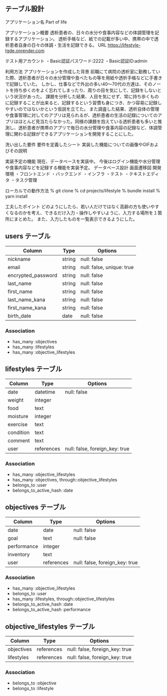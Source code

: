 ## テーブル設計
アプリケーション名
 Part of life

アプリケーション概要
 透析患者の、日々の水分や食事内容などの体調管理を記録するアプリケーション。
 透析手帳など、紙での記載が多い中、携帯の中で透析患者自身の日々の体調・生活を記録できる。
URL
 https://lifestyle-tgde.onrender.com
 
テスト用アカウント
 ・Basic認証パスワード:2222
 ・Basic認証ID:admin
 
利用方法
アプリケーションを作成した背景
 前職にて病院の透析室に勤務していた際、透析患者が日々の水分管理や食べたもの等を用紙や透析手帳などに手書きで記録していた。
 しかし、仕事などで外出の多い40〜70代の方達は、そのノートを持ち歩くのをよく忘れてしまったり、周りの目を気にして、記録をしないという状況があった。
 課題を分析した結果、人目を気にせず、常に持ち歩くものに記録することが出来ると、記録するという習慣も身につき、かつ容易に記録しやすいのではないかという仮説を立てた。
 また調査した結果、透析自体の管理や食事管理に対してのアプリは見られるが、透析患者の生活の記録についてのアプリはほとんど見当たらなかった。同様の課題を抱えている透析患者も多いと推測し、透析患者が携帯のアプリで毎日の水分管理や食事内容の記録など、体調管理に関わる記録ができるアプリケーションを開発することにした。

洗い出した要件
 要件を定義したシート
実装した機能についての画像やGIFおよびその説明
 
実装予定の機能
 現在、データベースを実装中。
 今後はログイン機能や水分管理や食事内容などを記録する機能を実装予定。
データベース設計
画面遷移図
開発環境
 ・フロントエンド
 ・バックエンド
 ・インフラ
 ・テスト
 ・テキストエディタ
 ・タスク管理
 
ローカルでの動作方法
 % git clone 
 % cd projects/lifestyle
 % bundle install
 % yarn install

工夫したポイント
 どのようにしたら、若い人だけではなく高齢の方も使いやすくなるのかを考え、できるだけ入力・操作しやすいように、入力する場所を１箇所にまとめた。
また、入力したものを一覧表示できるようにした。




## users テーブル

| Column                   | Type       | Options                   |
| ------------------------ | ---------- | ------------------------  |
| nickname                 | string     | null: false               |
| email                    | string     | null: false, unique: true |
| encrypted_password       | string     | null: false               |
| last_name                | string     | null: false               |
| first_name               | string     | null: false               |
| last_name_kana           | string     | null: false               |
| first_name_kana          | string     | null: false               |
| birth_date               | date       | null: false               |

### Association
- has_many :objectives
- has_many :lifestyles
- has_many :objective_lifestyles


## lifestyles テーブル

| Column                    | Type       | Options                        |
| ------------------------- | ---------- | ------------------------------ |
| date                      | datetime   | null: false                    |
| weight                    | integer    |                                |
| food                      | text       |                                |
| moisture                  | integer    |                                |
| exercise                  | text       |                                |
| condition                 | text       |                                |
| comment                   | text       |                                |
| user                      | references | null: false, foreign_key: true |

### Association
- has_many   :objective_lifestyles
- has_many   :objectives, through::objective_lifestyles
- belongs_to :user
- belongs_to_active_hash :date


## objectives テーブル

| Column                    | Type       | Options                         |
| ------------------------- | ---------- | ------------------------------- |
| date                      | date       | null: false                     |
| goal                      | text       | null: false                     |
| performance               | integer    |                                 |
| inventory                 | text       |                                 |
| user                      | references | null: false, foreign_key: true  |

### Association
- has_many   :objective_lifestyles
- belongs_to :user
- has_many   :lifestyles, through::objective_lifestyles
- belongs_to_active_hash :date
- belongs_to_active_hash :performance


## objective_lifestyles テーブル

| Column                    | Type         | Options                        |
| ------------------------- | ------------ | ------------------------------ |
| objectives                | references   | null: false, foreign_key: true |
| lifestyles                | references   | null: false, foreign_key: true |

### Association
- belongs_to :objective
- belongs_to :lifestyle